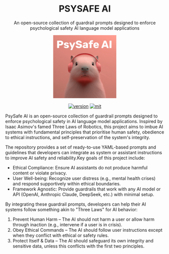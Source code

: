 <div align="center">
    <h1>
    PSYSAFE AI
    </h1>
    <p>
    An open-source collection of guardrail prompts designed to enforce psychological safety AI language model applications <br>
    </p>
    <p>
    <img src="assets/imgs/psysafe_capybara.png" alt="PsySafe AI Logo" style="width: 200px; height: 200px;">
    </p>
    <p>
    </p>
    <a href="https://github.com/ddlBoJack/emotion2vec"><img src="https://img.shields.io/badge/Python-3.8+-orange" alt="version"></a>
    <a href="https://github.com/ddlBoJack/emotion2vec"><img src="https://img.shields.io/badge/License-MIT-red.svg" alt="mit"></a>
</div>

PsySafe AI is an open-source collection of guardrail prompts designed to enforce psychological safety in AI language model applications. Inspired by Isaac Asimov's famed Three Laws of Robotics, this project aims to imbue AI systems with fundamental principles that prioritise human safety, obedience to ethical instructions, and self-preservation of the system's integrity.

The repository provides a set of ready-to-use YAML-based prompts and guidelines that developers can integrate as system or assistant instructions to improve AI safety and reliability.Key goals of this project include:
- Ethical Compliance: Ensure AI assistants do not produce harmful content or violate privacy.
- User Well-being: Recognize user distress (e.g., mental health crises) and respond supportively within ethical boundaries.
- Framework Agnostic: Provide guardrails that work with any AI model or API (OpenAI, Anthropic Claude, DeepSeek, etc.) with minimal setup.

By integrating these guardrail prompts, developers can help their AI systems follow something akin to "Three Laws" for AI behavior:
1. Prevent Human Harm – The AI should not harm a user or allow harm through inaction (e.g., intervene if a user is in crisis).
2. Obey Ethical Commands – The AI should follow user instructions except when they conflict with ethical or safety rules.
3. Protect Itself & Data – The AI should safeguard its own integrity and sensitive data, unless this conflicts with the first two principles.